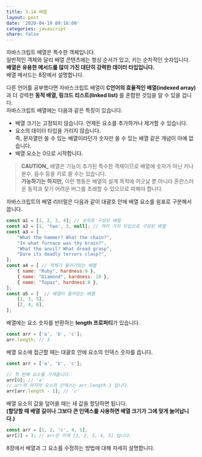 ```yaml
---
title: 3.14 배열
layout: post
date: '2020-04-19 09:18:00'
categories: javascript
share: false
---
```


자바스크립트 배열은 특수한 객체입니다.  
일반적인 객체와 달리 배열 콘텐츠에는 항상 순서가 있고, 키는 순차적인 숫자입니다.  
**배열은 유용한 메서드를 많이 가진 대단히 강력한 데이터 타입입니다.**  
배열 메서드는 8장에서 설명합니다.  

다른 언어를 공부했다면 자바스크립트 배열이 **C언어의 효율적인 배열(indexed array)** 과 더 강력한 **동적 배열, 링크드 리스트(linked list)** 를 혼합한 것임을 알 수 있을 겁니다.  
자바스크립트 배열에는 다음과 같은 특징이 있습니다.

* 배열 크기는 고정되지 않습니다. 언제든 요소를 추가하거나 제거할 수 있습니다.
* 요소의 데이터 타입을 가리지 않습니다.   
즉, 문자열만 쓸 수 있는 배열이라던가 숫자만 쓸 수 있는 배열 같은 개념이 아예 없습니다. 
* 배열 요소는 0으로 시작합니다.

> **CAUTION_** 배열은 기능이 추가된 특수한 객체이므로 배열에 숫자가 아닌 키나 분수, 음수 등을 키로 쓸 수는 있습니다.  
> **가능하기는 하지만,** 이런 행동은 배열의 설계 목적에 어긋날 뿐 아니라 혼란스러운 동작과 찾기 어려운 버그를 초래할 수 있으므로 피해야 합니다.

자바스크립트의 배열 리터럴은 다음과 같이 대괄호 안에 배열 요소를 쉼표로 구분해서 씁니다.

```javascript
const a1 = [1, 2, 3, 4]; // 숫자로 구성된 배열
const a2 = [1, 'two', 3, null]; // 여러 가지 타입으로 구성된 배열
const a3 = [
	"What the hammer? What the chain?",
	"In what furnace was thy brain?",
	"What the anvil? What dread grasp",
	"Dare its deadly terrors clasp?",
];
const a4 = [ // 객체가 들어가있는 배열
	{ name: "Ruby", hardness:9 },
	{ name: "Diamond", hardness: 10 },
	{ name: "Topaz", hardness:8 },
];
const a5 = [  // 배열이 들어있는 배열
	[1, 3, 5],
	[2, 4, 6],
];
```

배열에는 요소 숫자를 반환하는 **length 프로퍼티**가 있습니다.

```javascript
const arr = ['a', 'b', 'c'];
arr.length; // 3
```

배열 요소에 접근할 때는 대괄호 안에 요소의 인덱스 숫자를 씁니다.

```javascript
const arr = ['a', 'b', 'c'];

// 첫 번째 요소를 가져옵니다.
arr[0]; // 'a'
// arr의 마지막 요소의 인덱스는 arr.length-1 입니다.
arr[arr.length - 1]; // 'c'
```

배열 요소의 값을 덮어쓸 때는 새 값을 할당하면 됩니다.  
**(할당할 때 배열 길이나 그보다 큰 인덱스를 사용하면 배열 크기가 그에 맞게 늘어납니다.)**

```javascript
const arr = [1, 2, 'c', 4, 5];
arr[2] = 3; // arr은 이제 [1, 2, 3, 4, 5] 입니다.
```

8장에서 배열과 그 요소를 수정하는 방법에 대해 자세히 설명합니다.